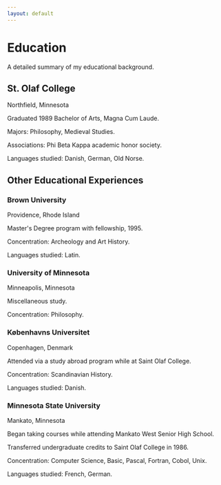```yaml
---
layout: default
---
```


# Education

A detailed summary of my educational background.

## St. Olaf College

Northfield, Minnesota

Graduated 1989 Bachelor of Arts, Magna Cum Laude.

Majors: Philosophy, Medieval Studies.

Associations: Phi Beta Kappa academic honor society.

Languages studied: Danish, German, Old Norse.

## Other Educational Experiences

### Brown University

Providence, Rhode Island

Master's Degree program with fellowship, 1995.

Concentration: Archeology and Art History.

Languages studied: Latin.

### University of Minnesota

Minneapolis, Minnesota

Miscellaneous study.

Concentration: Philosophy.

### Københavns Universitet

Copenhagen, Denmark

Attended via a study abroad program while at Saint Olaf College.

Concentration: Scandinavian History.

Languages studied: Danish.

### Minnesota State University

Mankato, Minnesota

Began taking courses while attending Mankato West Senior High School.

Transferred undergraduate credits to Saint Olaf College in 1986.

Concentration: Computer Science, Basic, Pascal, Fortran, Cobol, Unix.

Languages studied: French, German.
